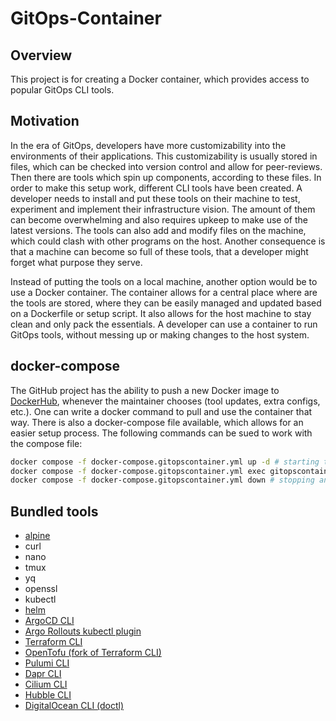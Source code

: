 # GitOps-Container

## Overview
This project is for creating a Docker container, which provides access to popular GitOps CLI tools.

## Motivation
In the era of GitOps, developers have more customizability into the environments of their applications. This customizability is usually stored in files, which can be checked into version control and allow for peer-reviews. Then there are tools which spin up components, according to these files.
In order to make this setup work, different CLI tools have been created. A developer needs to install and put these tools on their machine to test, experiment and implement their infrastructure vision. The amount of them can become overwhelming and also requires upkeep to make use of the latest versions. The tools can also add and modify files on the machine, which could clash with other programs on the host. Another consequence is that a machine can become so full of these tools, that a developer might forget what purpose they serve.

Instead of putting the tools on a local machine, another option would be to use a Docker container. The container allows for a central place where are the tools are stored, where they can be easily managed and updated based on a Dockerfile or setup script. It also allows for the host machine to stay clean and only pack the essentials. A developer can use a container to run GitOps tools, without messing up or making changes to the host system.

## docker-compose
The GitHub project has the ability to push a new Docker image to [DockerHub](https://hub.docker.com/repository/docker/mrtech12/gitops-container), whenever the maintainer chooses (tool updates, extra configs, etc.).
One can write a docker command to pull and use the container that way. There is also a docker-compose file available, which allows for an easier setup process. The following commands can be sued to work with the compose file:
```bash
docker compose -f docker-compose.gitopscontainer.yml up -d # starting the container in the background
docker compose -f docker-compose.gitopscontainer.yml exec gitopscontainer sh # accessing the container
docker compose -f docker-compose.gitopscontainer.yml down # stopping and deleting the container

```

## Bundled tools
- [alpine](https://hub.docker.com/_/alpine/tags)
- curl
- nano
- tmux
- yq
- openssl
- kubectl
- [helm](https://github.com/helm/helm/releases)
- [ArgoCD CLI](https://github.com/argoproj/argo-cd/releases)
- [Argo Rollouts kubectl plugin](https://github.com/argoproj/argo-rollouts/releases)
- [Terraform CLI](https://releases.hashicorp.com/terraform)
- [OpenTofu (fork of Terraform CLI)](https://github.com/opentofu/opentofu/releases)
- [Pulumi CLI](https://www.pulumi.com/docs/iac/download-install/versions)
- [Dapr CLI](https://github.com/dapr/cli/releases)
- [Cilium CLI](https://github.com/cilium/cilium-cli/releases)
- [Hubble CLI](https://github.com/cilium/hubble/releases)
- [DigitalOcean CLI (doctl)](https://github.com/digitalocean/doctl/releases)